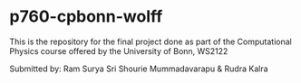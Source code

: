 # p760-cpbonn-wolff
This is the repository for the final project done as part of the Computational Physics course offered by the University of Bonn, WS2122

Submitted by: Ram Surya Sri Shourie Mummadavarapu & Rudra Kalra
